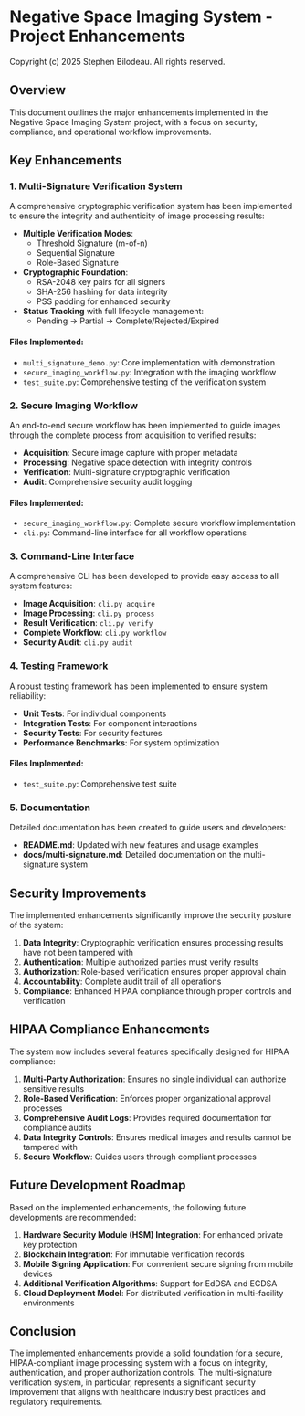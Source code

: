 # Negative Space Imaging System - Project Enhancements
Copyright (c) 2025 Stephen Bilodeau. All rights reserved.

## Overview

This document outlines the major enhancements implemented in the Negative Space Imaging System project, with a focus on security, compliance, and operational workflow improvements.

## Key Enhancements

### 1. Multi-Signature Verification System

A comprehensive cryptographic verification system has been implemented to ensure the integrity and authenticity of image processing results:

- **Multiple Verification Modes**:
  - Threshold Signature (m-of-n)
  - Sequential Signature
  - Role-Based Signature
- **Cryptographic Foundation**:
  - RSA-2048 key pairs for all signers
  - SHA-256 hashing for data integrity
  - PSS padding for enhanced security
- **Status Tracking** with full lifecycle management:
  - Pending → Partial → Complete/Rejected/Expired

#### Files Implemented:
- `multi_signature_demo.py`: Core implementation with demonstration
- `secure_imaging_workflow.py`: Integration with the imaging workflow
- `test_suite.py`: Comprehensive testing of the verification system

### 2. Secure Imaging Workflow

An end-to-end secure workflow has been implemented to guide images through the complete process from acquisition to verified results:

- **Acquisition**: Secure image capture with proper metadata
- **Processing**: Negative space detection with integrity controls
- **Verification**: Multi-signature cryptographic verification
- **Audit**: Comprehensive security audit logging

#### Files Implemented:
- `secure_imaging_workflow.py`: Complete secure workflow implementation
- `cli.py`: Command-line interface for all workflow operations

### 3. Command-Line Interface

A comprehensive CLI has been developed to provide easy access to all system features:

- **Image Acquisition**: `cli.py acquire`
- **Image Processing**: `cli.py process`
- **Result Verification**: `cli.py verify`
- **Complete Workflow**: `cli.py workflow`
- **Security Audit**: `cli.py audit`

### 4. Testing Framework

A robust testing framework has been implemented to ensure system reliability:

- **Unit Tests**: For individual components
- **Integration Tests**: For component interactions
- **Security Tests**: For security features
- **Performance Benchmarks**: For system optimization

#### Files Implemented:
- `test_suite.py`: Comprehensive test suite

### 5. Documentation

Detailed documentation has been created to guide users and developers:

- **README.md**: Updated with new features and usage examples
- **docs/multi-signature.md**: Detailed documentation on the multi-signature system

## Security Improvements

The implemented enhancements significantly improve the security posture of the system:

1. **Data Integrity**: Cryptographic verification ensures processing results have not been tampered with
2. **Authentication**: Multiple authorized parties must verify results
3. **Authorization**: Role-based verification ensures proper approval chain
4. **Accountability**: Complete audit trail of all operations
5. **Compliance**: Enhanced HIPAA compliance through proper controls and verification

## HIPAA Compliance Enhancements

The system now includes several features specifically designed for HIPAA compliance:

1. **Multi-Party Authorization**: Ensures no single individual can authorize sensitive results
2. **Role-Based Verification**: Enforces proper organizational approval processes
3. **Comprehensive Audit Logs**: Provides required documentation for compliance audits
4. **Data Integrity Controls**: Ensures medical images and results cannot be tampered with
5. **Secure Workflow**: Guides users through compliant processes

## Future Development Roadmap

Based on the implemented enhancements, the following future developments are recommended:

1. **Hardware Security Module (HSM) Integration**: For enhanced private key protection
2. **Blockchain Integration**: For immutable verification records
3. **Mobile Signing Application**: For convenient secure signing from mobile devices
4. **Additional Verification Algorithms**: Support for EdDSA and ECDSA
5. **Cloud Deployment Model**: For distributed verification in multi-facility environments

## Conclusion

The implemented enhancements provide a solid foundation for a secure, HIPAA-compliant image processing system with a focus on integrity, authentication, and proper authorization controls. The multi-signature verification system, in particular, represents a significant security improvement that aligns with healthcare industry best practices and regulatory requirements.
